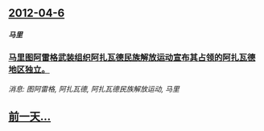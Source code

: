 ## [2012-04-6](/news/2012/04/6/index.md)

##### 马里
### [马里图阿雷格武装组织阿扎瓦德民族解放运动宣布其占领的阿扎瓦德地区独立。](/news/2012/04/6/马里图阿雷格武装组织阿扎瓦德民族解放运动宣布其占领的阿扎瓦德地区独立.md)
_消息: 图阿雷格, 阿扎瓦德, 阿扎瓦德民族解放运动, 马里_

## [前一天...](/news/2012/04/5/index.md)

